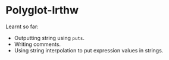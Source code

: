 # Polyglot-lrthw

Learnt so far:
- Outputting string using `puts`.
- Writing comments.
- Using string interpolation to put expression values in strings.